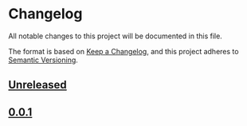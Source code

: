 # Changelog
All notable changes to this project will be documented in this file.

The format is based on [Keep a Changelog](https://keepachangelog.com/en/1.0.0/),
and this project adheres to [Semantic Versioning](https://semver.org/spec/v2.0.0.html).

## [Unreleased]

## [0.0.1]


[Unreleased]: https://github.com/atwalsh/kac/compare/v0.0.1...HEAD
[0.0.1]: https://github.com/atwalsh/kac/releases/tag/v0.0.1